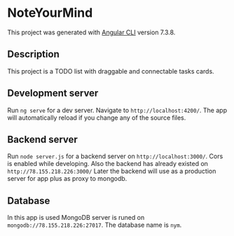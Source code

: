 # NoteYourMind

This project was generated with [Angular CLI](https://github.com/angular/angular-cli) version 7.3.8.

## Description

This project is a TODO list with draggable and connectable tasks cards.

## Development server

Run `ng serve` for a dev server. Navigate to `http://localhost:4200/`. The app will automatically reload if you change any of the source files.

## Backend server

Run `node server.js` for a backend server on `http://localhost:3000/`. Cors is enabled while developing.
Also the backend has already existed on `http://78.155.218.226:3000/`
Later the backend will use as a production server for app plus as proxy to mongodb.

## Database

In this app is used MongoDB server is runed on `mongodb://78.155.218.226:27017`. The database name is `nym`.
